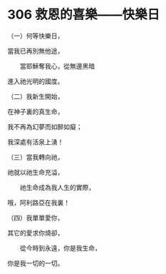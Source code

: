# 306 救恩的喜樂——快樂日

（一）何等快樂日，

當我已再別無他途，

　　當耶穌奪我心，從無邊黑暗

進入祂光明的國度。

（二）我新生開始，

在神子裏的真生命，

我不再為幻夢而如醉如癡；

我深處有活泉上湧！

（三）當我轉向祂，

祂就以祂生命充溢，

　　祂生命成為我人生的實際，

哦，阿利路亞在我裏！

（四）我單單愛你，

其它的愛求你燒卻，

　　從今時到永遠，你是我生命，

你是我一切的一切。


